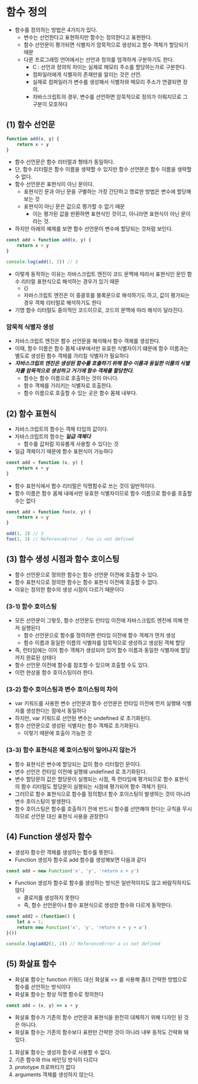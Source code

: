 # 함수 정의
- 함수를 정의하는 방법은 4가지가 있다.
  - 변수는 선언한다고 표현하지만 함수는 정의한다고 표현한다.
  - 함수 선언문이 평가되면 식별자가 암묵적으로 생성되고 함수 객체가 할당되기 때문
  - 다른 프로그래밍 언어에서는 선언과 정의를 엄격하게 구분하기도 한다.
    - C : 선언과 정의의 차이는 실제로 메모리 주소를 할당하는가로 구분한다.
    - 컴파일러에게 식별자의 존재만을 알리는 것은 선언.
    - 실제로 컴파일러가 변수를 생성해서 식별자와 메모리 주소가 연결되면 정의.
    - 자바스크립트의 경우, 변수를 선언하면 암묵적으로 정의가 이뤄지므로 그 구분이 모호하다
## (1) 함수 선언문
```typescript jsx
function add(x, y) {
	return x + y
}
```
- 함수 선언문은 함수 리터럴과 형태가 동일하다.
- 단, 함수 리터럴은 함수 이름을 생략할 수 있지만 함수 선언문은 함수 이름을 생략할 수 없다.
- 함수 선언문은 표현식이 아닌 문이다.
  - 표현식인 문과 아닌 문을 구별하는 가장 간단하고 명료한 방법은 변수에 할당해보는 것
  - 표현식이 아닌 문은 값으로 평가할 수 없기 때문
	- 이는 평가된 값을 반환하면 표현식인 것이고, 아니라면 표현식이 아닌 문이라는 것.
- 하지만 아래의 예제를 보면 함수 선언문이 변수에 할당되는 것처럼 보인다.
```typescript jsx
const add = function add(x, y) {
	return x + y
}

console.log(add(1, 2)) // 3
```
- 이렇게 동작하는 이유는 자바스크립트 엔진이 코드 문맥에 따라서 표현식인 문인 함수 리터럴 표현식으로 해석하는 경우가 있기 때문
  - {} 
  - 자바스크립트 엔진은 이 중괄호를 블록문으로 해석하기도 하고, 값이 평가되는 경우 객체 리터럴로 해석하기도 한다
- 기명 함수 리터럴도 중의적인 코드이므로, 코드의 문맥에 따라 해석이 달라진다.

### 암묵적 식별자 생성
- 자바스크립트 엔진은 함수 선언문을 해석해서 함수 객체를 생성한다.
- 이때, 함수 이름은 함수 몸체 내부에서만 유효한 식별자이기 떄문에 함수 이름과는 별도로 생성된 함수 객체를 가리킬 식별자가 필요하다
- <b>*자바스크립트 엔진은 생성된 함수를 호출하기 위해 함수 이름과 동일한 이름의 식별자를 암묵적으로 생성하고 거기에 함수 객체를 할당한다.*</b>
  - 함수는 함수 이름으로 호출하는 것이 아니다.
  - 함수 객체를 가리키는 식별자로 호출한다.
  - 함수 이름으로 호출할 수 있는 곳은 함수 몸체 내부다.

## (2) 함수 표현식
- 자바스크립트의 함수는 객체 타입의 값이다.
- 자바스크립트의 함수는 <b>*일급 객체다*</b>
  - 함수를 값처럼 자유롭게 사용할 수 있다는 것
- 일급 객체이기 때문에 함수 표현식이 가능하다
```typescript jsx
const add = function (x, y) {
	return x + y
}
```
- 함수 표현식에서 함수 리터럴은 익명함수로 쓰는 것이 일반적이다.
- 함수 이름은 함수 몸체 내에서만 유효한 식별자이므로 함수 이름으로 함수를 호출할 수는 없다
```typescript jsx
const add = function foo(x, y) {
	return x = y
}

add(1, 2) // 3
foo(1, 3) // ReferenceError : foo is not defined
```

## (3) 함수 생성 시점과 함수 호이스팅
- 함수 선언문으로 정의한 함수는 함수 선언문 이전에 호출할 수 있다.
- 함수 표현식으로 정의한 함수는 함수 표현식 이전에 호출할 수 없다.
- 이유는 정의한 함수의 생성 시점이 다르기 때문이다

### (3-1) 함수 호이스팅
- 모든 선언문이 그렇듯, 함수 선언문도 런타임 이전에 자바스크립트 엔진에 의해 먼저 실행된다
  - 함수 선언문으로 함수를 정의하면 런타임 이전에 함수 객체가 먼저 생성
  - 함수 이름과 동일한 이름의 식별자를 암묵적으로 생성하고 생성된 객체 할당
- 즉, 런타임에는 이미 함수 객체가 생성되어 있어 함수 이름과 동일한 식별자에 할당까지 완료된 상태다
- 함수 선언문 이전에 함수를 참조할 수 있으며 호출할 수도 있다.
- 이런 현상을 함수 호이스팅이라 한다.

### (3-2) 함수 호이스팅과 변수 호이스팅의 차이
- var 키워드를 사용한 변수 선언문과 함수 선언문은 런타임 이전에 먼저 실행돼 식별자를 생성한다는 점에서 동일하다
- 하지만, var 키워드로 선언된 변수는 undefined 로 초기화된다.
- 함수 선언문으로 생성된 식별자는 함수 객체로 초기화된다.
  - 이렇기 때문에 호출이 가능한 것

### (3-3) 함수 표현식은 왜 호이스팅이 일어나지 않는가
- 함수 표현식은 변수에 할당되는 값이 함수 리터럴인 문이다.
- 변수 선언은 런타임 이전에 실행돼 undefined 로 초기화된다.
- 변수 할당문의 값은 할당문이 실행되는 시점, 즉 런타임에 평가되므로 함수 표현식의 함수 리터럴도 할당문이 실행되는 시점에 평가되어 함수 객체가 된다.
- 그러므로 함수 표현식으로 함수를 정의함녀 함수 호이스팅이 발생하는 것이 아니라 변수 호이스팅이 발생한다.
- 함수 호이스팅은 함수를 호출하기 전에 반드시 함수를 선언해야 한다는 규칙을 무시하므로 선언문 대신 표현식 사용을 권장한다

## (4) Function 생성자 함수
- 생성자 함수란 객체를 생성하는 함수를 뜻한다.
- Function 생성자 함수로 add 함수를 생성해보면 다음과 같다
```typescript jsx
const add = new Function('x', 'y', 'return x + y')
```
- Function 생성자 함수로 함수를 생성하는 방식은 일반적이지도 않고 바람직하지도 않다
  - 클로저를 생성하지 못한다
  - 즉, 함수 선언문이나 함수 표현식으로 생성한 함수와 다르게 동작한다.
```typescript jsx
const add2 = (function() {
	let a = 1;
	return new Function('x', 'y', 'return x + y + a')
}())

console.log(add2(1, 2)) // ReferenceError a is not defined
```

## (5) 화살표 함수
- 화살표 함수는 function 키워드 대신 화살표 => 를 사용해 좀더 간략한 방법으로 함수를 선언하는 방식이다
- 화살표 함수는 항상 익명 함수로 정의한다
```typescript jsx
const add = (x, y) => x + y
```
- 화살표 함수가 기존의 함수 선언문과 표현식을 완전히 대체하기 위해 디자인 된 것은 아니다.
- 화살표 함수는 기존의 함수보다 표현만 간략한 것이 아니라 내부 동작도 간략화 돼있다.

1. 화살표 함수는 생성자 함수로 사용할 수 없다.
2. 기존 함수와 this 바인딩 방식이 다르다
3. prototype 프로퍼티가 없다
4. arguments 객체를 생성하지 않는다.

